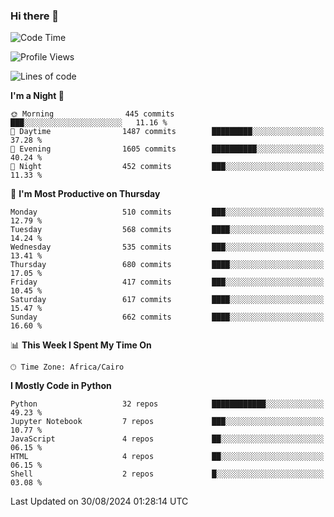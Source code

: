### Hi there 👋

<!--
**AMR-KELEG/AMR-KELEG** is a ✨ _special_ ✨ repository because its `README.md` (this file) appears on your GitHub profile.

Here are some ideas to get you started:

- 🔭 I’m currently working on ...
- 🌱 I’m currently learning ...
- 👯 I’m looking to collaborate on ...
- 🤔 I’m looking for help with ...
- 💬 Ask me about ...
- 📫 How to reach me: ...
- 😄 Pronouns: ...
- ⚡ Fun fact: ...
-->

<!--START_SECTION:waka-->
![Code Time](http://img.shields.io/badge/Code%20Time-0%20secs-blue)

![Profile Views](http://img.shields.io/badge/Profile%20Views-1-blue)

![Lines of code](https://img.shields.io/badge/From%20Hello%20World%20I%27ve%20Written-24.1%20million%20lines%20of%20code-blue)

**I'm a Night 🦉** 

```text
🌞 Morning                445 commits         ███░░░░░░░░░░░░░░░░░░░░░░   11.16 % 
🌆 Daytime                1487 commits        █████████░░░░░░░░░░░░░░░░   37.28 % 
🌃 Evening                1605 commits        ██████████░░░░░░░░░░░░░░░   40.24 % 
🌙 Night                  452 commits         ███░░░░░░░░░░░░░░░░░░░░░░   11.33 % 
```
📅 **I'm Most Productive on Thursday** 

```text
Monday                   510 commits         ███░░░░░░░░░░░░░░░░░░░░░░   12.79 % 
Tuesday                  568 commits         ████░░░░░░░░░░░░░░░░░░░░░   14.24 % 
Wednesday                535 commits         ███░░░░░░░░░░░░░░░░░░░░░░   13.41 % 
Thursday                 680 commits         ████░░░░░░░░░░░░░░░░░░░░░   17.05 % 
Friday                   417 commits         ███░░░░░░░░░░░░░░░░░░░░░░   10.45 % 
Saturday                 617 commits         ████░░░░░░░░░░░░░░░░░░░░░   15.47 % 
Sunday                   662 commits         ████░░░░░░░░░░░░░░░░░░░░░   16.60 % 
```


📊 **This Week I Spent My Time On** 

```text
🕑︎ Time Zone: Africa/Cairo
```

**I Mostly Code in Python** 

```text
Python                   32 repos            ████████████░░░░░░░░░░░░░   49.23 % 
Jupyter Notebook         7 repos             ███░░░░░░░░░░░░░░░░░░░░░░   10.77 % 
JavaScript               4 repos             ██░░░░░░░░░░░░░░░░░░░░░░░   06.15 % 
HTML                     4 repos             ██░░░░░░░░░░░░░░░░░░░░░░░   06.15 % 
Shell                    2 repos             █░░░░░░░░░░░░░░░░░░░░░░░░   03.08 % 
```




 Last Updated on 30/08/2024 01:28:14 UTC
<!--END_SECTION:waka-->
